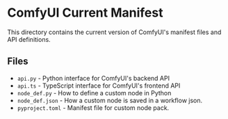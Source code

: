 # ComfyUI Current Manifest

This directory contains the current version of ComfyUI's manifest files and API definitions.

## Files

- `api.py` - Python interface for ComfyUI's backend API
- `api.ts` - TypeScript interface for ComfyUI's frontend API
- `node_def.py` - How to define a custom node in Python
- `node_def.json` - How a custom node is saved in a workflow json.
- `pyproject.toml` - Manifest file for custom node pack.
